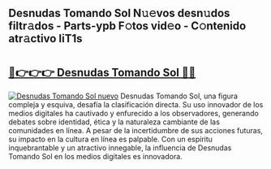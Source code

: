 ## Desnudas Tomando Sol N𝚞𝚎vos desn𝚞dos filtr𝚊dos - Parts-ypb F𝚘tos vid𝚎o - C𝚘ntenido atr𝚊ctivo IiT1s

# <h2><a href="http://mb4sh1.tromn.icu/?c=Desnudas+Tomando+Sol">🔗👉👉👉 Desnudas Tomando Sol 🔗🔗</a></h2>

[![Desnudas Tomando Sol nuevo](https://i.imgur.com/pEAQMta.gif)](http://mb4sh1.tromn.icu/?c=Desnudas+Tomando+Sol)
Desnudas Tomando Sol, una figura compleja y esquiva, desafía la clasificación directa. Su uso innovador de los medios digitales ha cautivado y enfurecido a los observadores, generando debates sobre identidad, ética y la naturaleza cambiante de las comunidades en línea. A pesar de la incertidumbre de sus acciones futuras, su impacto en la cultura en línea es palpable. Con un espíritu inquebrantable y un atractivo innegable, la influencia de Desnudas Tomando Sol en los medios digitales es innovadora.
